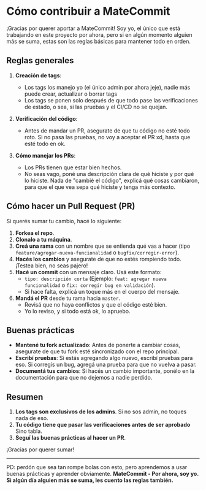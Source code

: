# Cómo contribuir a MateCommit

¡Gracias por querer aportar a MateCommit! Soy yo, el único que está trabajando en este proyecto por ahora, pero si en algún momento alguien más se suma, estas son las reglas básicas para mantener todo en orden.

## Reglas generales

1. **Creación de tags**:
   - Los tags los manejo yo (el único admin por ahora jeje), nadie más puede crear, actualizar o borrar tags
   - Los tags se ponen solo después de que todo pase las verificaciones de estado, o sea, si las pruebas y el CI/CD no se quejan.

2. **Verificación del código**:
   - Antes de mandar un PR, asegurate de que tu código no esté todo roto. Si no pasa las pruebas, no voy a aceptar el PR xd, hasta que esté todo en ok.

3. **Cómo manejar los PRs**:
   - Los PRs tienen que estar bien hechos.
   - No seas vago, poné una descripción clara de qué hiciste y por qué lo hiciste. Nada de "cambié el código", explicá qué cosas cambiaron, para que el que vea sepa qué hiciste y tenga más contexto.

## Cómo hacer un Pull Request (PR)

Si querés sumar tu cambio, hacé lo siguiente:

1. **Forkea el repo**.
2. **Clonalo a tu máquina**.
3. **Creá una rama** con un nombre que se entienda qué vas a hacer (tipo `feature/agregar-nueva-funcionalidad` o `bugfix/corregir-error`).
4. **Hacés los cambios** y asegurate de que no estés rompiendo todo. ¡Testea bien, no seas pajero!
5. **Hacé un commit** con un mensaje claro. Usá este formato:
   - `tipo: descripción corta` (Ejemplo: `feat: agregar nueva funcionalidad` o `fix: corregir bug en validación`).
   - Si hace falta, explicá un toque más en el cuerpo del mensaje.
6. **Mandá el PR** desde tu rama hacia `master`.
   - Revisá que no haya conflictos y que el código esté bien.
   - Yo lo reviso, y si todo está ok, lo apruebo.

## Buenas prácticas

- **Mantené tu fork actualizado**: Antes de ponerte a cambiar cosas, asegurate de que tu fork esté sincronizado con el repo principal.
- **Escribí pruebas**: Si estás agregando algo nuevo, escribí pruebas para eso. Si corregís un bug, agregá una prueba para que no vuelva a pasar.
- **Documentá tus cambios**: Si hacés un cambio importante, ponélo en la documentación para que no dejemos a nadie perdido.

## Resumen

1. **Los tags son exclusivos de los admins**. Si no sos admin, no toques nada de eso.
2. **Tu código tiene que pasar las verificaciones antes de ser aprobado** Sino tabla.
3. **Seguí las buenas prácticas al hacer un PR**.

¡Gracias por querer sumar!

---
PD: perdón que sea tan rompe bolas con esto, pero aprendemos a usar buenas prácticas y aprender obviamente.
**MateCommit - Por ahora, soy yo. Si algún día alguien más se suma, les cuento las reglas también.**
